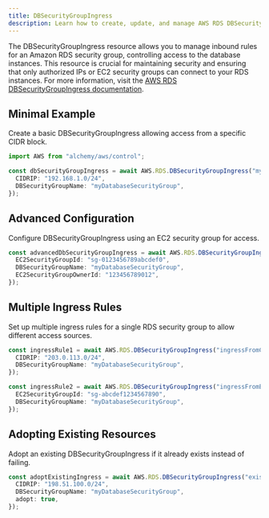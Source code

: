 ```yaml
---
title: DBSecurityGroupIngress
description: Learn how to create, update, and manage AWS RDS DBSecurityGroupIngresss using Alchemy Cloud Control.
---
```


The DBSecurityGroupIngress resource allows you to manage inbound rules for an Amazon RDS security group, controlling access to the database instances. This resource is crucial for maintaining security and ensuring that only authorized IPs or EC2 security groups can connect to your RDS instances. For more information, visit the [AWS RDS DBSecurityGroupIngress documentation](https://docs.aws.amazon.com/rds/latest/userguide/).

## Minimal Example

Create a basic DBSecurityGroupIngress allowing access from a specific CIDR block.

```ts
import AWS from "alchemy/aws/control";

const dbSecurityGroupIngress = await AWS.RDS.DBSecurityGroupIngress("myDbSecurityGroupIngress", {
  CIDRIP: "192.168.1.0/24",
  DBSecurityGroupName: "myDatabaseSecurityGroup",
});
```

## Advanced Configuration

Configure DBSecurityGroupIngress using an EC2 security group for access.

```ts
const advancedDbSecurityGroupIngress = await AWS.RDS.DBSecurityGroupIngress("advancedDbSecurityGroupIngress", {
  EC2SecurityGroupId: "sg-0123456789abcdef0",
  DBSecurityGroupName: "myDatabaseSecurityGroup",
  EC2SecurityGroupOwnerId: "123456789012",
});
```

## Multiple Ingress Rules

Set up multiple ingress rules for a single RDS security group to allow different access sources.

```ts
const ingressRule1 = await AWS.RDS.DBSecurityGroupIngress("ingressFromCIDR", {
  CIDRIP: "203.0.113.0/24",
  DBSecurityGroupName: "myDatabaseSecurityGroup",
});

const ingressRule2 = await AWS.RDS.DBSecurityGroupIngress("ingressFromEc2", {
  EC2SecurityGroupId: "sg-abcdef1234567890",
  DBSecurityGroupName: "myDatabaseSecurityGroup",
});
```

## Adopting Existing Resources

Adopt an existing DBSecurityGroupIngress if it already exists instead of failing.

```ts
const adoptExistingIngress = await AWS.RDS.DBSecurityGroupIngress("existingIngressRule", {
  CIDRIP: "198.51.100.0/24",
  DBSecurityGroupName: "myDatabaseSecurityGroup",
  adopt: true,
});
```